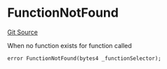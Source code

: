 # FunctionNotFound
[Git Source](https://github.com/thrackle-io/tron/blob/192018a749cd70c7df311296c3236b79e11af0f3/src/client/token/handler/diamond/HandlerDiamond.sol)

When no function exists for function called


```solidity
error FunctionNotFound(bytes4 _functionSelector);
```

